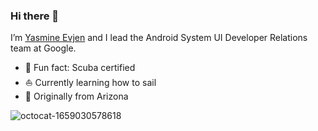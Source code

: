 ### Hi there 👋

I’m [Yasmine Evjen](https://twitter.com/YasmineEvjen) and I lead the Android System UI Developer Relations team at Google.

- 🤿 Fun fact: Scuba certified
- ⛵ Currently learning how to sail
- 🌵 Originally from Arizona

![octocat-1659030578618](https://user-images.githubusercontent.com/11654612/181604593-425bfade-88ad-42e3-be9b-3626060d7d54.png)


<!--
**yasmineevjen/yasmineevjen** is a ✨ _special_ ✨ repository because its `README.md` (this file) appears on your GitHub profile.

Here are some ideas to get you started:

- 🔭 I’m currently working on ...
- 🌱 I’m currently learning ...
- 👯 I’m looking to collaborate on ...
- 🤔 I’m looking for help with ...
- 💬 Ask me about ...
- 📫 How to reach me: ...
- 😄 Pronouns: ...
- ⚡ Fun fact: ...

-->
